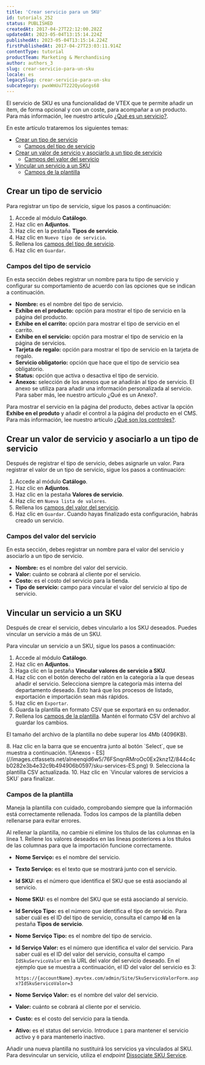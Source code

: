 ```yaml
---
title: 'Crear servicio para un SKU'
id: tutorials_252
status: PUBLISHED
createdAt: 2017-04-27T22:12:00.282Z
updatedAt: 2023-05-04T13:15:14.224Z
publishedAt: 2023-05-04T13:15:14.224Z
firstPublishedAt: 2017-04-27T23:03:11.914Z
contentType: tutorial
productTeam: Marketing & Merchandising
author: authors_3
slug: crear-servicio-para-un-sku
locale: es
legacySlug: crear-servicio-para-un-sku
subcategory: pwxWmUu7T222QyuGogs68
---
```


El servicio de SKU es una funcionalidad de VTEX que te permite añadir un ítem, de forma opcional y con un coste, para acompañar a un producto. Para más información, lee nuestro artículo [¿Qué es un servicio?](https://help.vtex.com/es/tutorial/que-es-un-servicio--46Ha8CEEQoC6Y40i6akG0y).

En este artículo trataremos los siguientes temas:

- [Crear un tipo de servicio](#crear-un-tipo-de-servicio)
  - [Campos del tipo de servicio](#campos-del-tipo-de-servicio)
- [Crear un valor de servicio y asociarlo a un tipo de servicio](#crear-un-valor-de-servicio-y-asociarlo-a-un-tipo-de-servicio)
  - [Campos del valor del servicio](#campos-del-valor-del-servicio)
- [Vincular un servicio a un SKU](#vincular-un-servicio-a-un-SKU)
  - [Campos de la plantilla](#campos-de-la-plantilla)

## Crear un tipo de servicio
Para registrar un tipo de servicio, sigue los pasos a continuación:

1. Accede al módulo **Catálogo**.
2. Haz clic en **Adjuntos**.
3. Haz clic en la pestaña **Tipos de servicio**.
4. Haz clic en `Nuevo tipo de servicio`.
5. Rellena los [campos del tipo de servicio](#campos-del-tipo-de-servicio).
6. Haz clic en `Guardar`.

### Campos del tipo de servicio
En esta sección debes registrar un nombre para tu tipo de servicio y configurar su comportamiento de acuerdo con las opciones que se indican a continuación.

- **Nombre:** es el nombre del tipo de servicio.
- **Exhibe en el producto:** opción para mostrar el tipo de servicio en la página del producto.
- **Exhibe en el carrito:** opción para mostrar el tipo de servicio en el carrito.
- **Exhibe en el servicio:** opción para mostrar el tipo de servicio en la página de servicios.
- **Tarjeta de regalo:** opción para mostrar el tipo de servicio en la tarjeta de regalo.
- **Servicio obligatorio:** opción que hace que el tipo de servicio sea obligatorio.
- **Status:** opción que activa o desactiva el tipo de servicio.
- **Anexos:** selección de los anexos que se añadirán al tipo de servicio. El anexo se utiliza para añadir una información personalizada al servicio. Para saber más, lee nuestro artículo ¿Qué es un Anexo?.

<div class = "alert alert-warning">
  <p>Para mostrar el servicio en la página del producto, debes activar la opción <b>Exhibe en el produto</b> y añadir el control <code><vtex.cmc:stockKeepingUnitService/></code> a la página del producto en el CMS. Para más información, lee nuestro artículo <a href ="https://help.vtex.com/es/tutorial/que-son-controles--6e2qsk9zu8IQuyEysKweag" >¿Qué son los controles?</a>.</p> 
</div>

## Crear un valor de servicio y asociarlo a un tipo de servicio
Después de registrar el tipo de servicio, debes asignarle un valor. Para registrar el valor de un tipo de servicio, sigue los pasos a continuación:

1. Accede al módulo **Catálogo**.
2. Haz clic en **Adjuntos**.
3. Haz clic en la pestaña **Valores de servicio**.
4. Haz clic en `Nueva lista de valores`.
5. Rellena los [campos del valor del servicio](#campos-del-valor-del-servicio).
6. Haz clic en `Guardar`. Cuando hayas finalizado esta configuración, habrás creado un servicio.

### Campos del valor del servicio
En esta sección, debes registrar un nombre para el valor del servicio y asociarlo a un tipo de servicio.

- **Nombre:** es el nombre del valor del servicio.
- **Valor:** cuánto se cobrará al cliente por el servicio.
- **Costo:** es el costo del servicio para la tienda.
- **Tipo de servicio:** campo para vincular el valor del servicio al tipo de servicio.

## Vincular un servicio a un SKU
Después de crear el servicio, debes vincularlo a los SKU deseados. Puedes vincular un servicio a más de un SKU.

Para vincular un servicio a un SKU, sigue los pasos a continuación:

1. Accede al módulo **Catálogo**.
2. Haz clic en **Adjuntos**.
3. Haga clic en la pestaña **Vincular valores de servicio a SKU**.
4. Haz clic con el botón derecho del ratón en la categoría a la que deseas añadir el servicio. Selecciona siempre la categoría más interna del departamento deseado. Esto hará que los procesos de listado, exportación e importación sean más rápidos.
5. Haz clic en `Exportar`.
6. Guarda la plantilla en formato CSV que se exportará en su ordenador.
7. Rellena los [campos de la plantilla](#campos-de-la-plantilla). Mantén el formato CSV del archivo al guardar los cambios.
<div class = "alert alert-warning">
  <p>El tamaño del archivo de la plantilla no debe superar los 4Mb (4096KB).</p>
</div>
8. Haz clic en la barra que se encuentra junto al botón `Select`, que se muestra a continuación.
  ![Anexos - ES](//images.ctfassets.net/alneenqid6w5/76FSnqnRMroOc0Ex2knz1Z/844c4cb0282e3b4e32c9b494906b0597/sku-services-ES.png)
9. Selecciona la plantilla CSV actualizada.
10. Haz clic en `Vincular valores de servicios a SKU` para finalizar.

### Campos de la plantilla
Maneja la plantilla con cuidado, comprobando siempre que la información está correctamente rellenada. Todos los campos de la plantilla deben rellenarse para evitar errores.

<div class="alert alert-warning">
  <p>Al rellenar la plantilla, no cambie ni elimine los títulos de las columnas en la línea 1. Rellene los valores deseados en las líneas posteriores a los títulos de las columnas para que la importación funcione correctamente.</p>
</div>  

- **Nome Serviço:** es el nombre del servicio.
- **Texto Serviço:** es el texto que se mostrará junto con el servicio.
- **Id SKU:** es el número que identifica el SKU que se está asociando al servicio.
- **Nome SKU:** es el nombre del SKU que se está asociando al servicio.
- **Id Serviço Tipo:** es el número que identifica el tipo de servicio. Para saber cuál es el ID del tipo de servicio, consulta el campo **Id** en la pestaña **Tipos de servicio**.
- **Nome Serviço Tipo:** es el nombre del tipo de servicio.
- **Id Serviço Valor:** es el número que identifica el valor del servicio. Para saber cuál es el ID del valor del servicio, consulta el campo `IdSkuServicoValor` en la URL del valor del servicio deseado. En el ejemplo que se muestra a continuación, el ID del valor del servicio es 3:

  `https://{accountName}.myvtex.com/admin/Site/SkuServicoValorForm.aspx?IdSkuServicoValor=3`

- **Nome Serviço Valor:** es el nombre del valor del servicio.
- **Valor:** cuánto se cobrará al cliente por el servicio.
- **Custo:** es el costo del servicio para la tienda.
- **Ativo:** es el status del servicio. Introduce `1` para mantener el servicio activo y `0` para mantenerlo inactivo.

<div class = "alert alert-warning">
  <p>Añadir una nueva plantilla no sustituirá los servicios ya vinculados al SKU. Para desvincular un servicio, utiliza el <i>endpoint</i> <a href ="https://developers.vtex.com/docs/api-reference/catalog-api#delete-/api/catalog/pvt/skuservice/-skuServiceId-">Dissociate SKU Service</a>.</p>
</div>

